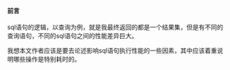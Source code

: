 #### 前言

sql语句的逻辑，以查询为例，就是我最终返回的都是一个结果集，但是有不同的查询语句，不同的sql语句之间的性能差异巨大。

我想本文作者应该是要去论述影响sql语句执行性能的一些因素，其中应该着重说明哪些操作是特别耗时的。